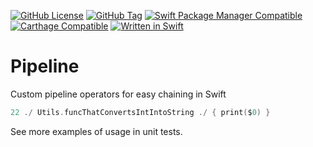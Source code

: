 [![GitHub License](https://img.shields.io/github/license/XCEssentials/Pipeline.svg?longCache=true)](LICENSE)
[![GitHub Tag](https://img.shields.io/github/tag/XCEssentials/Pipeline.svg?longCache=true)](https://github.com/XCEssentials/Pipeline/tags)
[![Swift Package Manager Compatible](https://img.shields.io/badge/SPM-compatible-brightgreen.svg?longCache=true)](Package.swift)
[![Carthage Compatible](https://img.shields.io/badge/Carthage-compatible-brightgreen.svg?longCache=true)](https://github.com/Carthage/Carthage)
[![Written in Swift](https://img.shields.io/badge/Swift-4.2-orange.svg?longCache=true)](https://swift.org)

# Pipeline

Custom pipeline operators for easy chaining in Swift

```swift
22 ./ Utils.funcThatConvertsIntIntoString ./ { print($0) }
```

See more examples of usage in unit tests.
